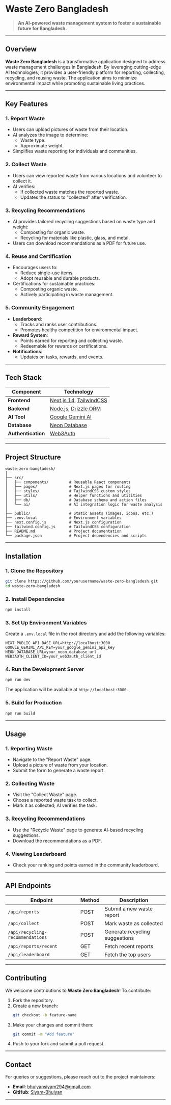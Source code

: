 # **Waste Zero Bangladesh**

> **An AI-powered waste management system to foster a sustainable future for Bangladesh.**

---

## **Overview**

**Waste Zero Bangladesh** is a transformative application designed to address waste management challenges in Bangladesh. By leveraging cutting-edge AI technologies, it provides a user-friendly platform for reporting, collecting, recycling, and reusing waste. The application aims to minimize environmental impact while promoting sustainable living practices.

---

## **Key Features**

### **1. Report Waste**
- Users can upload pictures of waste from their location.
- AI analyzes the image to determine:
  - Waste type.
  - Approximate weight.
- Simplifies waste reporting for individuals and communities.

### **2. Collect Waste**
- Users can view reported waste from various locations and volunteer to collect it.
- AI verifies:
  - If collected waste matches the reported waste.
  - Updates the status to "collected" after verification.

### **3. Recycling Recommendations**
- AI provides tailored recycling suggestions based on waste type and weight:
  - Composting for organic waste.
  - Recycling for materials like plastic, glass, and metal.
- Users can download recommendations as a PDF for future use.

### **4. Reuse and Certification**
- Encourages users to:
  - Reduce single-use items.
  - Adopt reusable and durable products.
- Certifications for sustainable practices:
  - Composting organic waste.
  - Actively participating in waste management.

### **5. Community Engagement**
- **Leaderboard**:
  - Tracks and ranks user contributions.
  - Promotes healthy competition for environmental impact.
- **Reward System**:
  - Points earned for reporting and collecting waste.
  - Redeemable for rewards or certifications.
- **Notifications**:
  - Updates on tasks, rewards, and events.

---

## **Tech Stack**

| **Component**       | **Technology**                                                                 |
|---------------------|---------------------------------------------------------------------------------|
| **Frontend**        | [Next.js 14](https://nextjs.org/), [TailwindCSS](https://tailwindcss.com/)      |
| **Backend**         | [Node.js](https://nodejs.org/), [Drizzle ORM](https://orm.drizzle.team/)        |
| **AI Tool**         | [Google Gemini AI](https://ai.google.dev/)                                     |
| **Database**        | [Neon Database](https://neon.tech/)                                            |
| **Authentication**  | [Web3Auth](https://web3auth.io/)                                               |

---

## **Project Structure**

```
waste-zero-bangladesh/
│
├── src/
│   ├── components/         # Reusable React components
│   ├── pages/              # Next.js pages for routing
│   ├── styles/             # TailwindCSS custom styles
│   ├── utils/              # Helper functions and utilities
│   ├── db/                 # Database schema and action files
│   └── ai/                 # AI integration logic for waste analysis
│
├── public/                 # Static assets (images, icons, etc.)
├── .env.local              # Environment variables
├── next.config.js          # Next.js configuration
├── tailwind.config.js      # TailwindCSS configuration
├── README.md               # Project documentation
└── package.json            # Project dependencies and scripts
```

---

## **Installation**

### **1. Clone the Repository**
```bash
git clone https://github.com/yourusername/waste-zero-bangladesh.git
cd waste-zero-bangladesh
```

### **2. Install Dependencies**
```bash
npm install
```

### **3. Set Up Environment Variables**
Create a `.env.local` file in the root directory and add the following variables:
```env
NEXT_PUBLIC_API_BASE_URL=http://localhost:3000
GOOGLE_GEMINI_API_KEY=your_google_gemini_api_key
NEON_DATABASE_URL=your_neon_database_url
WEB3AUTH_CLIENT_ID=your_web3auth_client_id
```

### **4. Run the Development Server**
```bash
npm run dev
```
The application will be available at `http://localhost:3000`.

### **5. Build for Production**
```bash
npm run build
```

---

## **Usage**

### **1. Reporting Waste**
- Navigate to the "Report Waste" page.
- Upload a picture of waste from your location.
- Submit the form to generate a waste report.

### **2. Collecting Waste**
- Visit the "Collect Waste" page.
- Choose a reported waste task to collect.
- Mark it as collected; AI verifies the task.

### **3. Recycling Recommendations**
- Use the "Recycle Waste" page to generate AI-based recycling suggestions.
- Download the recommendations as a PDF.

### **4. Viewing Leaderboard**
- Check your ranking and points earned in the community leaderboard.

---

## **API Endpoints**

| **Endpoint**                        | **Method** | **Description**                           |
|-------------------------------------|------------|-------------------------------------------|
| `/api/reports`                      | POST       | Submit a new waste report                 |
| `/api/collect`                      | POST       | Mark waste as collected                   |
| `/api/recycling-recommendations`    | POST       | Generate recycling suggestions            |
| `/api/reports/recent`               | GET        | Fetch recent reports                      |
| `/api/leaderboard`                  | GET        | Fetch the top users                       |

---

## **Contributing**

We welcome contributions to **Waste Zero Bangladesh**! To contribute:
1. Fork the repository.
2. Create a new branch:
   ```bash
   git checkout -b feature-name
   ```
3. Make your changes and commit them:
   ```bash
   git commit -m "Add feature"
   ```
4. Push to your fork and submit a pull request.

---

## **Contact**

For queries or suggestions, please reach out to the project maintainers:

- **Email**: [bhuiyansiyam294@gmail.com](mailto:bhuiyansiyam294@gmail.com)
- **GitHub**: [Siyam-Bhuiyan](https://github.com/Siyam-Bhuiyan)

---
